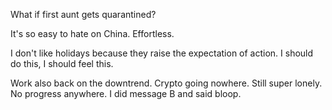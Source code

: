 What if first aunt gets quarantined?

It's so easy to hate on China. Effortless.

I don't like holidays because they raise the expectation of action. I should do this, I should feel this.

Work also back on the downtrend. Crypto going nowhere. Still super lonely. No progress anywhere. I did message B and said bloop.
